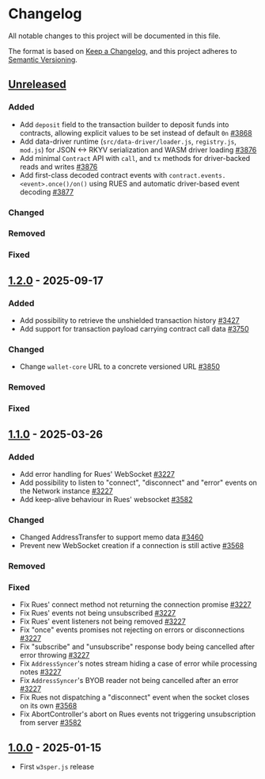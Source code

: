 # Changelog

All notable changes to this project will be documented in this file.

The format is based on [Keep a Changelog](https://keepachangelog.com/en/1.0.0/),
and this project adheres to [Semantic Versioning](https://semver.org/spec/v2.0.0.html).

## [Unreleased]

### Added

- Add `deposit` field to the transaction builder to deposit funds into contracts, allowing explicit values to be set instead of default `0n` [#3868]
- Add data-driver runtime (`src/data-driver/loader.js`, `registry.js`, `mod.js`) for JSON <-> RKYV serialization and WASM driver loading [#3876]
- Add minimal `Contract` API with `call`, and `tx` methods for driver-backed reads and writes [#3876]
- Add first-class decoded contract events with `contract.events.<event>.once()/on()` using RUES and automatic driver-based event decoding [#3877]

### Changed

### Removed

### Fixed

## [1.2.0] - 2025-09-17

### Added

- Add possibility to retrieve the unshielded transaction history [#3427]
- Add support for transaction payload carrying contract call data [#3750]

### Changed

- Change `wallet-core` URL to a concrete versioned URL [#3850]

### Removed

### Fixed

## [1.1.0] - 2025-03-26

### Added

- Add error handling for Rues' WebSocket [#3227]
- Add possibility to listen to "connect", "disconnect" and "error" events on the Network instance [#3227]
- Add keep-alive behaviour in Rues' websocket [#3582]

### Changed

- Changed AddressTransfer to support memo data [#3460]
- Prevent new WebSocket creation if a connection is still active [#3568]

### Removed

### Fixed

- Fix Rues' connect method not returning the connection promise [#3227]
- Fix Rues' events not being unsubscribed [#3227]
- Fix Rues' event listeners not being removed [#3227]
- Fix "once" events promises not rejecting on errors or disconnections [#3227]
- Fix "subscribe" and "unsubscribe" response body being cancelled after error throwing [#3227]
- Fix `AddressSyncer`'s notes stream hiding a case of error while processing notes [#3227]
- Fix `AddressSyncer`'s BYOB reader not being cancelled after an error [#3227]
- Fix Rues not dispatching a "disconnect" event when the socket closes on its own [#3568]
- Fix AbortController's abort on Rues events not triggering unsubscription from server [#3582]

## [1.0.0] - 2025-01-15

- First `w3sper.js` release

<!-- ISSUES -->

[#3227]: https://github.com/dusk-network/rusk/issues/3227
[#3460]: https://github.com/dusk-network/rusk/issues/3460
[#3568]: https://github.com/dusk-network/rusk/issues/3568
[#3582]: https://github.com/dusk-network/rusk/issues/3582
[#3427]: https://github.com/dusk-network/rusk/issues/3427
[#3750]: https://github.com/dusk-network/rusk/issues/3750
[#3850]: https://github.com/dusk-network/rusk/issues/3850
[#3868]: https://github.com/dusk-network/rusk/issues/3868
[#3876]: https://github.com/dusk-network/rusk/issues/3876
[#3877]: https://github.com/dusk-network/rusk/issues/3877

<!-- VERSIONS -->

[Unreleased]: https://github.com/dusk-network/rusk/compare/w3sper-v.0.1.0...HEAD
[1.2.0]: https://github.com/dusk-network/rusk/tree/w3sper-v.1.2.0
[1.1.0]: https://github.com/dusk-network/rusk/tree/w3sper-v.1.1.0
[1.0.0]: https://github.com/dusk-network/rusk/tree/w3sper-v.0.1.0
